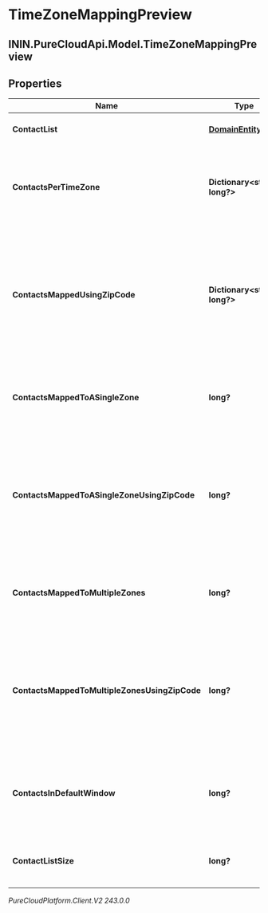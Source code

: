 # TimeZoneMappingPreview

## ININ.PureCloudApi.Model.TimeZoneMappingPreview

## Properties

|Name | Type | Description | Notes|
|------------ | ------------- | ------------- | -------------|
| **ContactList** | [**DomainEntityRef**](DomainEntityRef) | The associated ContactList | [optional] |
| **ContactsPerTimeZone** | **Dictionary&lt;string, long?&gt;** | The number of contacts per time zone that mapped to only that time zone | [optional] |
| **ContactsMappedUsingZipCode** | **Dictionary&lt;string, long?&gt;** | The number of contacts per time zone that mapped to only that time zone and were mapped using the zip code column | [optional] |
| **ContactsMappedToASingleZone** | **long?** | The total number of contacts that mapped to a single time zone | [optional] |
| **ContactsMappedToASingleZoneUsingZipCode** | **long?** | The total number of contacts that mapped to a single time zone and were mapped using the zip code column | [optional] |
| **ContactsMappedToMultipleZones** | **long?** | The total number of contacts that mapped to multiple time zones | [optional] |
| **ContactsMappedToMultipleZonesUsingZipCode** | **long?** | The total number of contacts that mapped to multiple time zones and were mapped using the zip code column | [optional] |
| **ContactsInDefaultWindow** | **long?** | The total number of contacts that will be dialed during the default window | [optional] |
| **ContactListSize** | **long?** | The total number of contacts in the contact list | [optional] |



_PureCloudPlatform.Client.V2 243.0.0_
